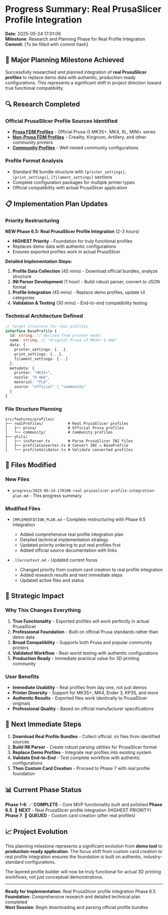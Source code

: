 # Progress Summary: Real PrusaSlicer Profile Integration

**Date**: 2025-05-24 17:01:06  
**Milestone**: Research and Planning Phase for Real Profile Integration  
**Commit**: [To be filled with commit hash]

## 🎯 Major Planning Milestone Achieved

Successfully researched and planned integration of **real PrusaSlicer profiles** to replace demo data with authentic, production-ready configurations. This represents a significant shift in project direction toward true functional compatibility.

## 🔍 Research Completed

### Official PrusaSlicer Profile Sources Identified
- **[Prusa FDM Profiles](https://github.com/prusa3d/PrusaSlicer-settings-prusa-fff)** - Official Prusa i3 MK3S+, MK4, XL, MINI+ series
- **[Non-Prusa FDM Profiles](https://github.com/prusa3d/PrusaSlicer-settings-non-prusa-fff)** - Creality, Kingroon, Artillery, and other community printers
- **[Community Profiles](https://github.com/RyanT95/KP3S-Prusa)** - Well-tested community configurations

### Profile Format Analysis
- Standard INI bundle structure with `[printer_settings]`, `[print_settings]`, `[filament_settings]` sections
- Complete configuration packages for multiple printer types
- Official compatibility with actual PrusaSlicer application

## 📋 Implementation Plan Updates

### Priority Restructuring
**NEW Phase 6.5: Real PrusaSlicer Profile Integration** (2-3 hours)
- **HIGHEST Priority** - Foundation for truly functional profiles
- Replaces demo data with authentic configurations
- Ensures exported profiles work in actual PrusaSlicer

**Detailed Implementation Steps:**
1. **Profile Data Collection** (45 mins) - Download official bundles, analyze structure
2. **INI Parser Development** (1 hour) - Build robust parser, convert to JSON format
3. **Profile Integration** (45 mins) - Replace demo profiles, update UI categories
4. **Validation & Testing** (30 mins) - End-to-end compatibility testing

### Technical Architecture Defined
```typescript
// Target structure for real profiles
interface BaseProfile {
  id: string; // derived from printer model
  name: string; // "Original Prusa i3 MK3S+ 0.4mm"
  data: {
    printer_settings: {...},
    print_settings: {...}, 
    filament_settings: {...}
  },
  metadata: {
    printer: "MK3S+",
    nozzle: "0.4mm", 
    material: "PLA",
    source: "official" | "community"
  }
}
```

### File Structure Planning
```
src/features/profiles/
├── realProfiles/           # Real PrusaSlicer profiles  
│   ├── prusa/              # Official Prusa profiles
│   └── community/          # Community profiles
├── utils/
│   ├── iniParser.ts        # Parse PrusaSlicer INI files
│   ├── profileConverter.ts # Convert INI → BaseProfile
│   └── profileValidator.ts # Validate converted profiles
```

## 📄 Files Modified

### New Files
- `progress/2025-05-24-170106-real-prusaslicer-profile-integration-plan.md` - This progress summary

### Modified Files
- `IMPLEMENTATION_PLAN.md` - Complete restructuring with Phase 6.5 integration
  - Added comprehensive real profile integration plan
  - Detailed technical implementation strategy
  - Updated priority ordering to put real profiles first
  - Added official source documentation with links

- `.llm/context.md` - Updated current focus
  - Changed priority from custom card creation to real profile integration
  - Added research results and next immediate steps
  - Updated active files and status

## 🎯 Strategic Impact

### Why This Changes Everything
1. **True Functionality** - Exported profiles will work perfectly in actual PrusaSlicer
2. **Professional Foundation** - Built on official Prusa standards rather than demo data
3. **Broad Compatibility** - Supports both Prusa and popular community printers
4. **Validated Workflow** - Real-world testing with authentic configurations
5. **Production Ready** - Immediate practical value for 3D printing community

### User Benefits
- **Immediate Usability** - Real profiles from day one, not just demos
- **Printer Diversity** - Support for MK3S+, MK4, Ender 3, KP3S, and more
- **Authentic Results** - Exported files work identically to PrusaSlicer originals
- **Professional Quality** - Based on official manufacturer specifications

## 🚀 Next Immediate Steps

1. **Download Real Profile Bundles** - Collect official .ini files from identified sources
2. **Build INI Parser** - Create robust parsing utilities for PrusaSlicer format
3. **Replace Demo Profiles** - Integrate real profiles into existing system
4. **Validate End-to-End** - Test complete workflow with authentic configurations
5. **Then Custom Card Creation** - Proceed to Phase 7 with real profile foundation

## 📊 Current Phase Status

**Phase 1-6**: ✅ **COMPLETE** - Core MVP functionality built and polished
**Phase 6.5**: 🎯 **NEXT** - Real PrusaSlicer profile integration (HIGHEST PRIORITY)
**Phase 7**: 🔄 **QUEUED** - Custom card creation (after real profiles)

## 📈 Project Evolution

This planning milestone represents a significant evolution from **demo tool** to **production-ready application**. The focus shift from custom card creation to real profile integration ensures the foundation is built on authentic, industry-standard configurations.

The layered profile builder will now be truly functional for actual 3D printing workflows, not just conceptual demonstrations.

---

**Ready for Implementation**: Real PrusaSlicer profile integration Phase 6.5  
**Foundation**: Comprehensive research and detailed technical plan completed  
**Next Session**: Begin downloading and parsing official profile bundles 